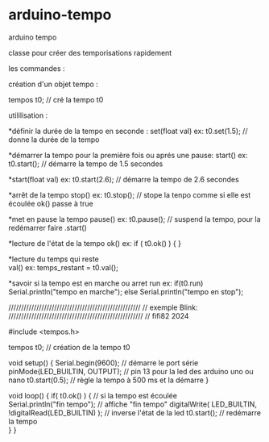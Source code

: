 # arduino-tempo
arduino tempo


classe pour créer des temporisations rapidement

les commandes :

création d'un objet tempo :

tempos t0;   // cré la tempo t0

utililisation :

*définir la durée de la tempo en seconde :
  set(float val) 
  ex:  t0.set(1.5);  // donne la durée de la tempo

*démarrer la tempo pour la première fois ou aprés une pause:
  start()
  ex: t0.start();  // démarre la tempo de 1.5 secondes

*start(float val)
  ex: t0.start(2.6);  // démarre la tempo de 2.6 secondes

*arrêt de la tempo
  stop()
  ex: t0.stop(); // stope la tenpo comme si elle est écoulée ok() passe à true

*met en pause la tempo
  pause()
  ex: t0.pause(); // suspend la tempo, pour la redémarrer faire .start()

*lecture de l'état de la tempo
  ok()
  ex: if ( t0.ok() ) {  }

*lecture du temps qui reste  
  val()
  ex: temps_restant = t0.val();

*savoir si la tempo est en marche ou arret
  run
  ex: if(t0.run) Serial.println("tempo en marche"); else Serial.println("tempo en stop");
  
////////////////////////////////////////////////////
//                  exemple Blink:
/////////////////////////////////////////////////////
// fifi82 2024

#include <tempos.h>

tempos t0;  // création de la tempo t0

void setup() {
  Serial.begin(9600);     // démarre le port série
  pinMode(LED_BUILTIN, OUTPUT); // pin 13 pour la led des arduino uno ou nano
  t0.start(0.5);          // règle la tempo à 500 ms et la démarre
}

void loop() {
  if( t0.ok() ) {         // si la tempo est écoulée     
    Serial.println("fin tempo"); // affiche "fin tempo"
    digitalWrite( LED_BUILTIN, !digitalRead(LED_BUILTIN) ); // inverse l'état de la led
    t0.start();           // redémarre la tempo    
  }
}



